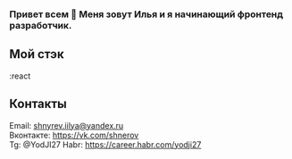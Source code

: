 ### Привет всем 👋 Меня зовут Илья и я начинающий фронтенд разработчик. 

## Мой стэк
:react


## Контакты
Email: shnyrev.iilya@yandex.ru    
Вконтакте: https://vk.com/shnerov  
Tg: @YodJI27
Habr: https://career.habr.com/yodji27
